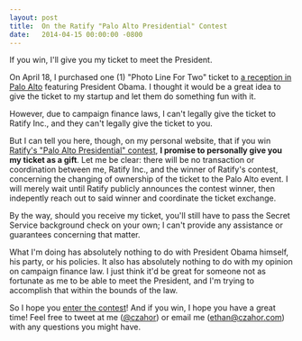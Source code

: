 ```yaml
---
layout: post
title:  On the Ratify "Palo Alto Presidential" Contest
date:   2014-04-15 00:00:00 -0800
---
```


<div class="tldr">If you win, I'll give you my ticket to meet the President.</div>

On April 18, I purchased one (1) "Photo Line For Two" ticket to 
<a href="https://my.democrats.org/page/contribute/PaloAltoReceptionMay8?custom1=98870421" target="_blank">a reception in Palo Alto</a> featuring President Obama. 
I thought it would be a great idea to give the ticket to my startup and let them do something fun with it. 

However, due to campaign finance laws, I can't legally give the ticket to Ratify Inc., and they can't legally give the ticket to you.

But I can tell you here, though, on my personal website, that if you win [Ratify's "Palo Alto Presidential" contest](http://www.ratifyapp.com/contest), 
**I promise to personally give you my ticket as a gift**. Let me be clear: there will be no transaction or coordination between me, Ratify Inc., and the winner of Ratify's contest, concerning the changing of ownership of the ticket to the Palo Alto event. I will merely wait until Ratify publicly announces the contest winner, then indepently reach out to said winner and coordinate the ticket exchange.

By the way, should you receive my ticket, you'll still have to pass the Secret Service background check on your own; I can't provide any assistance or guarantees concerning that matter. 

What I'm doing has absolutely nothing to do with President Obama himself, his party, or his policies. It also has absolutely nothing to do with my opinion on campaign finance law. I just think it'd be great for someone not as fortunate as me to be able to meet the President, and I'm trying to accomplish that within the bounds of the law.

So I hope you [enter the contest](http://www.ratifyapp.com/contest)! And if you win, I hope you have a great time! 
Feel free to tweet at me (<a href="https://twitter.com/czahor" target="_blank">@czahor</a>) or email me (<a href="mailto:ethan@czahor.com" target="_blank">ethan@czahor.com</a>) with any questions you might have.